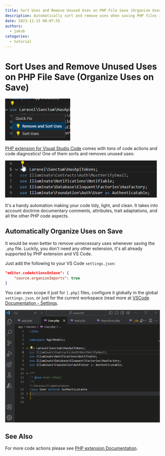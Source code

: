```yaml
---
title: Sort Uses and Remove Unused Uses on PHP File Save (Organize Uses on Save)
description: Automatically sort and remove uses when saving PHP files in Visual Studio Code.
date: 2023-11-15 08:07:55
authors:
  - jakub
categories:
  - tutorial
---
```


# Sort Uses and Remove Unused Uses on PHP File Save (Organize Uses on Save)

![Cover Image](imgs/organize-php-uses-small.png)

[PHP extension for Visual Studio Code](https://marketplace.visualstudio.com/items?itemName=DEVSENSE.phptools-vscode) comes with tons of code actions and code diagnostics! One of them sorts and removes unused uses:

<!-- more -->

![Image description](imgs/organize-uses-action.gif)

It's a handy automation making your code tidy, light, and clean. It takes into account doctrine documentary comments, attributes, trait adaptations, and all the other PHP code aspects.

## Automatically Organize Uses on Save

It would be even better to remove unnecessary uses whenever saving the `.php` file. Luckily, you don't need any other extension, it's all already supported by PHP extension and VS Code.

Just add the following to your VS Code `settings.json`:

```json
"editor.codeActionsOnSave": {
    "source.organizeImports": true
}
```

You can even scope it just for `[.php]` files, configure it globally in the global `settings.json`, or just for the current workspace (read more at [VSCode Documentation - Settings](https://code.visualstudio.com/docs/getstarted/settings).

![organize PHP uses on save](imgs/organize-uses-onsave.gif)

## See Also

For more code actions please see [PHP extension Documentation](https://docs.devsense.com/en/vscode/editor/code-actions#remove-and-sort-uses-on-save).
